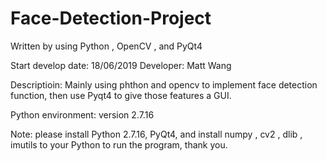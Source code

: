 # Face-Detection-Project
Written by using Python , OpenCV , and PyQt4 

Start develop date: 18/06/2019
Developer: Matt Wang

Descriptioin: Mainly using phthon and opencv to implement face detection function, then use Pyqt4 to give
  those features a GUI.
  
Python environment: version 2.7.16

Note: please install Python 2.7.16, PyQt4, and install numpy , cv2 , dlib , imutils to your Python to run the program, thank you.

